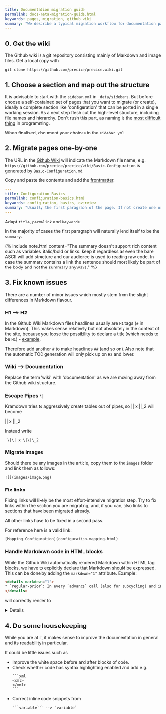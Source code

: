 ```yaml
---
title: Documentation migration guide
permalink: docs-meta-migration-guide.html
keywords: pages, migration, github wiki
summary: "We describe a typical migration workflow for documentation pages from the (old) preCICE Github Wiki to the current jekyll-based system."
---
```


## 0. Get the wiki

The Github wiki is a git repository consisting mainly of Markdown and image files. Get a local copy with

```
git clone https://github.com/precice/precice.wiki.git
```

## 1. Choose a section and map out the structure

It is advisable to start with the `sidebar.yml` in `_data/sidebars`. But before choose a self-contained set of pages that you want to migrate (or create), ideally a complete section like 'configuration' that can be ported in a single working session. As a next step flesh out the high-level structure, including file names and hierarchy. Don't rush this part, as naming is the [most difficult thing](https://www.martinfowler.com/bliki/TwoHardThings.html) in programming.

When finalised, document your choices in the `sidebar.yml`.

## 2. Migrate pages one-by-one

The URL in the [Github Wiki](https://github.com/precice/precice/wiki/) will indicate the Markdown file name, e.g. `https://github.com/precice/precice/wiki/Basic-Configuration` is generated by `Basic-Configuration.md`.

Copy and paste the contents and add the [frontmatter](docs.html#minimal-viable-frontmatter).

```yaml
---
title: Configuration Basics
permalink: configuration-basics.html
keywords: configuration, basics, overview
summary: "Usually the first paragraph of the page. If not create one or simple leave the field blank"
---
```

Adapt `title`, `permalink` and `keywords`.

In the majority of cases the first paragraph will naturally lend itself to be the `summary`.

{% include note.html content="The summary doesn't support rich content such as variables, italic/bold or links. Keep it regardless as even the bare ASCII will add structure and our audience is used to reading raw code. In case the summary contains a link the sentence should most likely be part of the body and not the summary anyways." %}

## 3. Fix known issues

There are a number of minor issues which mostly stem from the slight differences in Markdown flavour.

### H1 --> H2

In the Github Wiki Markdown files headlines usually are `H1` tags (`#` in Markdown). This makes sense relatively but not absolutely in the context of the site, because you loose the possibility to declare a title (which needs to be `H1`) - [example](configuration-xml-reference).

Therefore add another `#` to make headlines `##` (and so on). Also note that the automatic TOC generation will only pick up on `H2` and lower.

### Wiki --> Documentation

Replace the term 'wiki' with 'documentation' as we are moving away from the Github wiki structure.

### Escape Pipes `\|`

Kramdown tries to aggressively create tables out of pipes, so \|\| x \|\|\_2 will become

 || x ||\_2

Instead write

```
 \|\| x \|\|\_2
```


### Migrate images

Should there be any images in the article, copy them to the `images` folder and link them as follows:

```
![](images/image.png)
```

### Fix links

Fixing links will likely be the most effort-intensive migration step. Try to fix links within the section you are migrating, and, if you can, also links to sections that have been migrated already.

All other links have to be fixed in a second pass.

For reference here is a valid link:

```
[Mapping Configuration](configuration-mapping.html)
```

### Handle Markdown code in HTML blocks

While the Github Wiki automatically rendered Markdown within HTML tag blocks, we have to explicitly declare that Markdown should be expressed. This can be done by adding the `markdown="1"` attribute. Example:

```html
<details markdown="1">
* `regular-prior`: In every `advance` call (also for subcycling) and in ...
</details>
```
will correctly render to
<details markdown="1">
* `regular-prior`: In every `advance` call (also for subcycling) and in ...
</details>


## 4. Do some housekeeping

While you are at it, it makes sense to improve the documentation in general and its readability in particular.

It could be little issues such as

 * Improve the white space before and after blocks of code.
 * Check whether code has syntax highlighting enabled and add e.g. 
    ````
    ```xml
    <xml>
    </xml>
    ```
    ````
 * Correct inline code snippets from 
    ```
    ```variable``` --> `variable`
    ```


